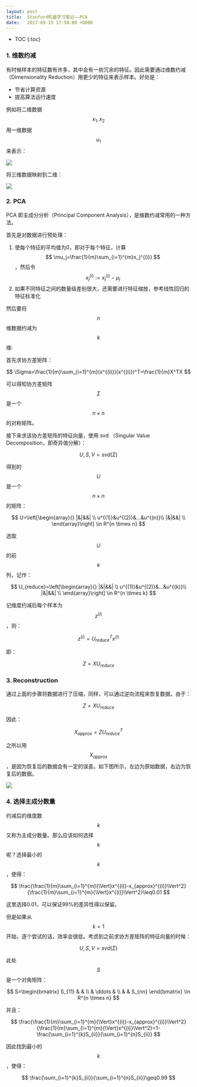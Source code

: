 ```yaml
---
layout: post
title:  Stanford机器学习笔记——PCA
date:   2017-09-15 17:50:00 +0800
---
```


* TOC
{:toc}

### 1. 维数约减

有时候样本的特征数有许多，其中会有一些冗余的特征。因此需要通过维数约减（Dimensionality Reduction）用更少的特征来表示样本。好处是：

- 节省计算资源
- 提高算法运行速度

例如将二维数据 $$ x_1,x_2 $$ 用一维数据 $$ u_1 $$ 来表示：

![]({{site.baseurl}}/images/2017/09/15/pca-1.svg)

将三维数据映射到二维：

![]({{site.baseurl}}/images/2017/09/15/pca-2.png)

### 2. PCA

PCA 即主成分分析（Principal Component Analysis），是维数约减常用的一种方法。

首先是对数据进行预处理：

1. 使每个特征的平均值为0，即对于每个特征，计算 $$ \mu_j=\frac{1}{m}\sum_{i=1}^{m}x_j^{(i)} $$，然后令 $$ x_j^{(i)}:=x_j^{(i)}-\mu_j $$
2. 如果不同特征之间的数量级差别很大，还需要进行特征缩放，参考线性回归的特征标准化

然后要将 $$n$$ 维数据约减为 $$k$$ 维:

首先求协方差矩阵：

$$ \Sigma=\frac{1}{m}\sum_{i=1}^{m}(x^{(i)})(x^{(i)})^T=\frac{1}{m}X^TX $$

可以得知协方差矩阵 $$ \Sigma $$ 是一个 $$ n{\times}n $$ 的对称矩阵。

接下来求该协方差矩阵的特征向量，使用 svd （Singular Value Decomposition，即奇异值分解）：

$$ U,S,V=svd(\Sigma) $$

得到的 $$ U $$ 是一个 $$ n{\times}n $$ 的矩阵：

$$
U=\left[\begin{array}{}
|&|&&| \\
u^{(1)}&u^{(2)}&...&u^{(n)}\\
|&|&&| \\
\end{array}\right]
\in R^{n \times n}
$$

选取 $$ U $$ 的前 $$ k $$ 列，记作：

$$
U_{reduce}=\left[\begin{array}{}
|&|&&| \\
u^{(1)}&u^{(2)}&...&u^{(k)}\\
|&|&&| \\
\end{array}\right]
\in R^{n \times k}
$$

记维度约减后每个样本为 $$ z^{(i)} $$，则：

$$ z^{(i)}=U_{reduce}^Tx^{(i)} $$

即：

$$ Z=XU_{reduce} $$

### 3. Reconstruction

通过上面的步骤将数据进行了压缩，同样，可以通过逆向流程来恢复数据。由于：

$$ Z=XU_{reduce} $$

因此：

$$ X_{approx}=ZU_{reduce}^T $$

之所以用 $$ X_{approx} $$，是因为恢复后的数据会有一定的误差。如下图所示，左边为原始数据，右边为恢复后的数据。

![]({{site.baseurl}}/images/2017/09/15/pca-3.svg)

### 4. 选择主成分数量

约减后的维度数 $$k$$ 又称为主成分数量。那么应该如何选择 $$k$$ 呢？选择最小的 $$k$$，使得：

$$ \frac{\frac{1}{m}\sum_{i=1}^{m}{\Vert}x^{(i)}-x_{approx}^{(i)}\Vert^2}{\frac{1}{m}\sum_{i=1}^{m}{\Vert}x^{(i)}\Vert^2}\leq0.01 $$

这里选择0.01，可以保证99%的差异性得以保留。

但是如果从 $$ k=1 $$ 开始，逐个尝试的话，效率会很低。考虑到之前求协方差矩阵的特征向量的时候：

$$ U,S,V=svd(\Sigma) $$

此处 $$ S $$ 是一个对角矩阵：

$$
S=\begin{bmatrix}
  S_{11} & & \\
  & \ddots & \\
  & & S_{nn}
\end{bmatrix}
\in R^{n \times n}
$$

并且：

$$ \frac{\frac{1}{m}\sum_{i=1}^{m}{\Vert}x^{(i)}-x_{approx}^{(i)}\Vert^2}{\frac{1}{m}\sum_{i=1}^{m}{\Vert}x^{(i)}\Vert^2}=1-\frac{\sum_{i=1}^{k}S_{ii}}{\sum_{i=1}^{n}S_{ii}} $$

因此找到最小的 $$k$$，使得：

$$ \frac{\sum_{i=1}^{k}S_{ii}}{\sum_{i=1}^{n}S_{ii}}\geq0.99 $$
